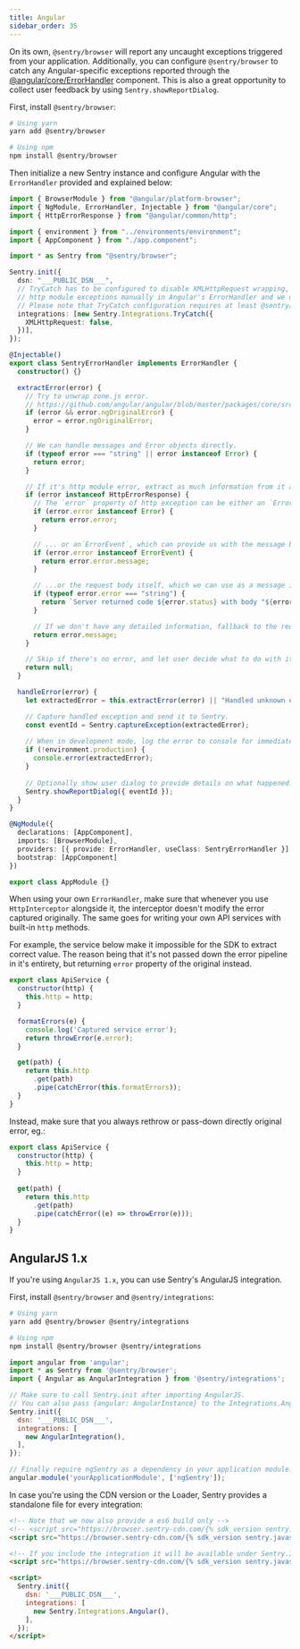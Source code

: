 ```yaml
---
title: Angular
sidebar_order: 35
---
```


<!-- WIZARD -->
On its own, `@sentry/browser` will report any uncaught exceptions triggered from your application. Additionally, you can configure `@sentry/browser` to catch any Angular-specific exceptions reported through the [@angular/core/ErrorHandler](https://angular.io/api/core/ErrorHandler) component. This is also a great opportunity to collect user feedback by using `Sentry.showReportDialog`.

First, install `@sentry/browser`:

```bash
# Using yarn
yarn add @sentry/browser

# Using npm
npm install @sentry/browser
```

Then initialize a new Sentry instance and configure Angular with the `ErrorHandler` provided and explained below:

```typescript
import { BrowserModule } from "@angular/platform-browser";
import { NgModule, ErrorHandler, Injectable } from "@angular/core";
import { HttpErrorResponse } from "@angular/common/http";

import { environment } from "../environments/environment";
import { AppComponent } from "./app.component";

import * as Sentry from "@sentry/browser";

Sentry.init({
  dsn: "___PUBLIC_DSN___",
  // TryCatch has to be configured to disable XMLHttpRequest wrapping, as we are going to handle
  // http module exceptions manually in Angular's ErrorHandler and we don't want it to capture the same error twice.
  // Please note that TryCatch configuration requires at least @sentry/browser v5.16.0.
  integrations: [new Sentry.Integrations.TryCatch({
    XMLHttpRequest: false,
  })],
});

@Injectable()
export class SentryErrorHandler implements ErrorHandler {
  constructor() {}

  extractError(error) {
    // Try to unwrap zone.js error.
    // https://github.com/angular/angular/blob/master/packages/core/src/util/errors.ts
    if (error && error.ngOriginalError) {
      error = error.ngOriginalError;
    }

    // We can handle messages and Error objects directly.
    if (typeof error === "string" || error instanceof Error) {
      return error;
    }

    // If it's http module error, extract as much information from it as we can.
    if (error instanceof HttpErrorResponse) {
      // The `error` property of http exception can be either an `Error` object, which we can use directly...
      if (error.error instanceof Error) {
        return error.error;
      }

      // ... or an`ErrorEvent`, which can provide us with the message but no stack...
      if (error.error instanceof ErrorEvent) {
        return error.error.message;
      }

      // ...or the request body itself, which we can use as a message instead.
      if (typeof error.error === "string") {
        return `Server returned code ${error.status} with body "${error.error}"`;
      }

      // If we don't have any detailed information, fallback to the request message itself.
      return error.message;
    }

    // Skip if there's no error, and let user decide what to do with it.
    return null;
  }

  handleError(error) {
    let extractedError = this.extractError(error) || "Handled unknown error";

    // Capture handled exception and send it to Sentry.
    const eventId = Sentry.captureException(extractedError);
    
    // When in development mode, log the error to console for immediate feedback.
    if (!environment.production) {
      console.error(extractedError);
    }
    
    // Optionally show user dialog to provide details on what happened.
    Sentry.showReportDialog({ eventId });
  }
}

@NgModule({
  declarations: [AppComponent],
  imports: [BrowserModule],
  providers: [{ provide: ErrorHandler, useClass: SentryErrorHandler }],
  bootstrap: [AppComponent]
})

export class AppModule {}
```

When using your own `ErrorHandler`, make sure that whenever you use `HttpInterceptor` alongside it,
the interceptor doesn't modify the error captured originally.
The same goes for writing your own API services with built-in `http` methods.

For example, the service below make it impossible for the SDK to extract correct value.
The reason being that it's not passed down the error pipeline in it's entirety, but returning `error` property of the original instead.

```js
export class ApiService {
  constructor(http) {
    this.http = http;
  }

  formatErrors(e) {
    console.log('Captured service error');
    return throwError(e.error);
  }

  get(path) {
    return this.http
      .get(path)
      .pipe(catchError(this.formatErrors));
  }
}
```

Instead, make sure that you always rethrow or pass-down directly original error, eg.:

```js
export class ApiService {
  constructor(http) {
    this.http = http;
  }
  
  get(path) {
    return this.http
      .get(path)
      .pipe(catchError((e) => throwError(e)));
  }
}
```

## AngularJS 1.x

If you're using `AngularJS 1.x`, you can use Sentry's AngularJS integration.

First, install `@sentry/browser` and `@sentry/integrations`:

```bash
# Using yarn
yarn add @sentry/browser @sentry/integrations

# Using npm
npm install @sentry/browser @sentry/integrations
```

```javascript
import angular from 'angular';
import * as Sentry from '@sentry/browser';
import { Angular as AngularIntegration } from '@sentry/integrations';

// Make sure to call Sentry.init after importing AngularJS. 
// You can also pass {angular: AngularInstance} to the Integrations.Angular() constructor.
Sentry.init({
  dsn: '___PUBLIC_DSN___',
  integrations: [
    new AngularIntegration(),
  ],
});

// Finally require ngSentry as a dependency in your application module.
angular.module('yourApplicationModule', ['ngSentry']);

```

In case you're using the CDN version or the Loader, Sentry provides a standalone file for every integration:

```html
<!-- Note that we now also provide a es6 build only -->
<!-- <script src="https://browser.sentry-cdn.com/{% sdk_version sentry.javascript.browser %}/bundle.es6.min.js" integrity="{% sdk_cdn_checksum sentry.javascript.browser latest bundle.es6.min.js %}" crossorigin="anonymous"></script> -->
<script src="https://browser.sentry-cdn.com/{% sdk_version sentry.javascript.browser %}/bundle.min.js" integrity="{% sdk_cdn_checksum sentry.javascript.browser latest bundle.min.js %}" crossorigin="anonymous"></script>

<!-- If you include the integration it will be available under Sentry.Integrations.Angular -->
<script src="https://browser.sentry-cdn.com/{% sdk_version sentry.javascript.browser %}/angular.min.js" crossorigin="anonymous"></script>

<script>
  Sentry.init({
    dsn: '___PUBLIC_DSN___',
    integrations: [
      new Sentry.Integrations.Angular(),
    ],
  });
</script>
```
<!-- TODO-ADD-VERIFICATION-EXAMPLE -->
<!-- ENDWIZARD -->
